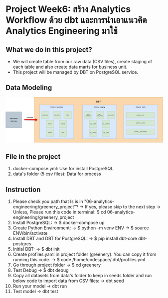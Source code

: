 # Project Week6: สร้าง Analytics Workflow ด้วย dbt และการนำเอาแนวคิด Analytics Engineering มาใช้

## What we do in this project?
- We will create table from our raw data (CSV files), create staging of each table and also create data marts for business unit.
- This project will be managed by DBT on PostgreSQL service.

## Data Modeling
![Data Modeling](data_model.png)

## File in the project
1. docker-compose.yml:  Use for install PostgreSQL.
2. data's folder (5 csv files):  Data for process

## Instruction
1. Please check you path that Is is in "06-analytics-engineering/greenery_project"? 
-> If yes, please skip to the next step
-> Unless, Please run this code in terminal: $ cd 06-analytics-engineering/greenery_project
2. Install PostgreSQL:
   -> $ docker-compose up
3. Create Python Environment:
   -> $ python -m venv ENV
   -> $ source ENV/bin/activate
4. Install DBT and DBT for PostgreSQL:
   -> $ pip install dbt-core dbt-postgres
5. Initial DBT:
   -> $ dbt init
6. Create profiles.yaml in project folder (greenery). You can copy it from running this code. 
   -> $ code /home/codespace/.dbt/profiles.yml
7. Go through project folder 
   -> $ cd greenery
8. Test Debug 
   -> $ dbt debug
9. Copy all datasets from data's folder to keep in seeds folder and run below code to import data from CSV files:
   -> dbt seed
9. Run your model 
   -> dbt run
10. Test model
   -> dbt test


